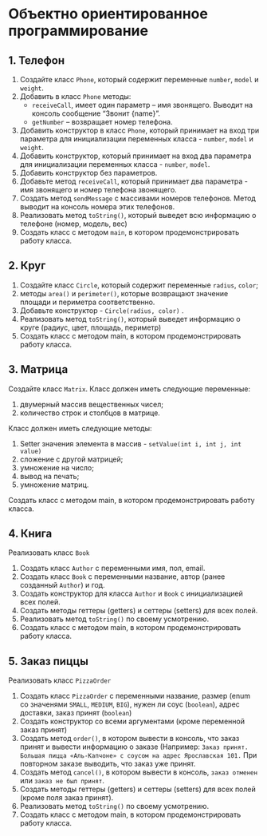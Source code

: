 # Объектно ориентированное программирование

## 1. Телефон

1. Создайте класс `Phone`, который содержит переменные `number`, `model` и `weight`.
2. Добавить в класс `Phone` методы: 
   * `receiveCall`, имеет один параметр – имя звонящего. Выводит на консоль сообщение “Звонит {name}”. 
   * `getNumber` – возвращает номер телефона.
3. Добавить конструктор в класс `Phone`, который принимает на вход три параметра для инициализации 
переменных класса - `number`, `model` и `weight`.
4. Добавить конструктор, который принимает на вход два параметра для инициализации переменных класса - 
`number`, `model`.
5. Добавить конструктор без параметров.
6. Добавьте метод `receiveCall`, который принимает два параметра - имя звонящего и номер телефона звонящего.
7. Создать метод `sendMessage` с массивами номеров телефонов. Метод выводит на консоль номера этих телефонов.
8. Реализовать метод `toString()`, который выведет всю информацию о телефоне (номер, модель, вес)
9. Создать класс с методом `main`, в котором продемонстрировать работу класса.

## 2. Круг

1. Создайте класс `Circle`, который содержит переменные `radius`, `color`;
2. методы `area()` и `perimeter()`, которые возвращают значение площади и периметра соответственно.
3. Добавьте конструктор - `Circle(radius, color)` .
4. Реализовать метод `toString()`, который выведет информацию о круге (радиус, цвет, площадь, периметр)
5. Создать класс с методом main, в котором продемонстрировать работу класса.

## 3. Матрица

Создайте класс `Matrix`. Класс должен иметь следующие переменные:
1. двумерный массив вещественных чисел;
2. количество строк и столбцов в матрице.

Класс должен иметь следующие методы:
1. Setter значения элемента в массив - `setValue(int i, int j, int value)`
2. сложение с другой матрицей;
3. умножение на число;
4. вывод на печать;
5. умножение матриц.
      
Создать класс с методом main, в котором продемонстрировать работу класса.

## 4. Книга
   Реализовать класс `Book`
1.	Создать класс `Author` с переменными имя, пол, email.
2.	Создать класс `Book` с переменными название, автор (ранее созданный `Author`) и год.
3.	Создать конструктор для класса `Author` и `Book` c инициализацией всех полей.
4.	Создать методы геттеры (getters) и сеттеры (setters) для всех полей.
5.	Реализовать метод `toString()` по своему усмотрению.
6.	Создать класс с методом main, в котором продемонстрировать работу класса.

## 5. Заказ пиццы
Реализовать класс `PizzaOrder`
1. Создать класс `PizzaOrder` с переменными название, размер (enum со значенями `SMALL`, `MEDIUM`, `BIG`), 
нужен ли соус (`boolean`), адрес доставки, заказ принят (`boolean`)
2. Создать конструктор со всеми аргументами (кроме переменной заказ принят)
3. Создать метод `order()`, в котором вывести в консоль, что заказ принят и вывести информацию о заказе 
(Например: `Заказ принят. Большая пицца «Аль-Капчоне» с соусом на адрес Ярославская 101.`
При повторном заказе выводить, что заказ уже принят.
4. Создать метод `cancel()`, в котором вывести в консоль, `заказ отменен` или `заказ не был принят`.
5. Создать методы геттеры (getters) и сеттеры (setters) для всех полей (кроме поля заказ принят).
6. Реализовать метод `toString()` по своему усмотрению.
7. Создать класс с методом main, в котором продемонстрировать работу класса.
